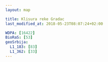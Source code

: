 ```yaml
---
layout: map

title: Klisura reke Gradac
last_modified_at: 2018-05-23T08:07:24+02:00

WDPA: [16422]
BioRaS: [53]
geoSrbija:
  L1_183: [83]
  L1_362: [33]
---
```

